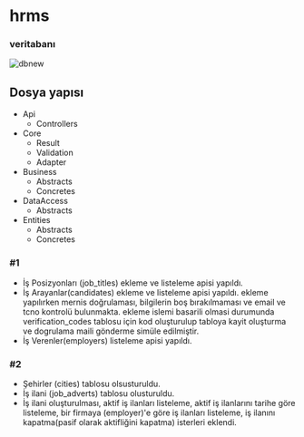 # hrms

### veritabanı
![dbnew](https://user-images.githubusercontent.com/23154975/119652206-75428980-be2e-11eb-8a91-a13d25c23722.png)

## Dosya yapısı
* Api
  * Controllers
* Core
  * Result
  * Validation
  * Adapter
* Business
  * Abstracts
  * Concretes
* DataAccess
  * Abstracts
* Entities
  * Abstracts
  * Concretes

### #1 
* İş Posizyonları (job_titles) ekleme ve listeleme apisi yapıldı.
* İş Arayanlar(candidates) ekleme ve listeleme apisi yapıldı. ekleme yapılırken mernis doğrulaması, bilgilerin boş bırakılmaması ve email ve tcno kontrolü bulunmakta. 
ekleme islemi basarili olmasi durumunda verification_codes tablosu için kod oluşturulup tabloya kayit oluşturma ve dogrulama maili gönderme simüle edilmiştir.
* İş Verenler(employers) listeleme apisi yapıldı.


### #2
* Şehirler (cities) tablosu olsusturuldu.
* İş ilani (job_adverts) tablosu olusturuldu.
* İş ilani oluşturulması, aktif iş ilanları listeleme, aktif iş ilanlarını tarihe göre listeleme, bir firmaya (employer)'e göre iş ilanları listeleme, iş ilanını kapatma(pasif olarak aktifliğini kapatma) isterleri eklendi.
